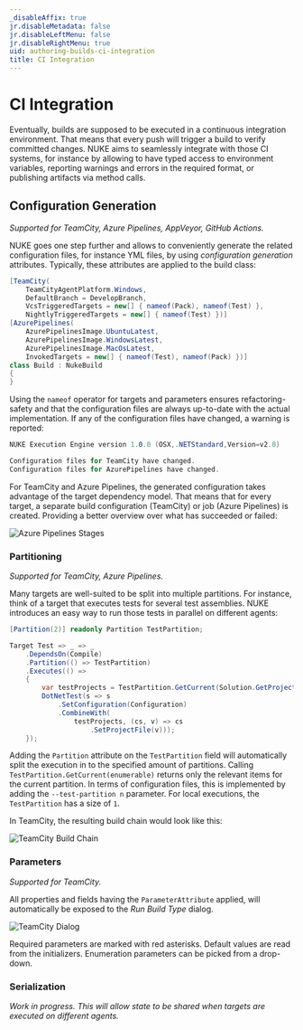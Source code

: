 ```yaml
---
_disableAffix: true
jr.disableMetadata: false
jr.disableLeftMenu: false
jr.disableRightMenu: true
uid: authoring-builds-ci-integration
title: CI Integration
---
```


# CI Integration

Eventually, builds are supposed to be executed in a continuous integration environment. That means that every push will trigger a build to verify committed changes. NUKE aims to seamlessly integrate with those CI systems, for instance by allowing to have typed access to environment variables, reporting warnings and errors in the required format, or publishing artifacts via method calls.

## Configuration Generation

_Supported for TeamCity, Azure Pipelines, AppVeyor, GitHub Actions._

NUKE goes one step further and allows to conveniently generate the related configuration files, for instance YML files, by using _configuration generation_ attributes. Typically, these attributes are applied to the build class:

```c#
[TeamCity(
    TeamCityAgentPlatform.Windows,
    DefaultBranch = DevelopBranch,
    VcsTriggeredTargets = new[] { nameof(Pack), nameof(Test) },
    NightlyTriggeredTargets = new[] { nameof(Test) })]
[AzurePipelines(
    AzurePipelinesImage.UbuntuLatest,
    AzurePipelinesImage.WindowsLatest,
    AzurePipelinesImage.MacOsLatest,
    InvokedTargets = new[] { nameof(Test), nameof(Pack) })]
class Build : NukeBuild
{
}
```

Using the `nameof` operator for targets and parameters ensures refactoring-safety and that the configuration files are always up-to-date with the actual implementation. If any of the configuration files have changed, a warning is reported:

```c#
NUKE Execution Engine version 1.0.0 (OSX,.NETStandard,Version=v2.0)

Configuration files for TeamCity have changed.
Configuration files for AzurePipelines have changed.
```

For TeamCity and Azure Pipelines, the generated configuration takes advantage of the target dependency model. That means that for every target, a separate build configuration (TeamCity) or job (Azure Pipelines) is created. Providing a better overview over what has succeeded or failed:

![Azure Pipelines Stages](~/images/azure-stages.png)

### Partitioning

_Supported for TeamCity, Azure Pipelines._

Many targets are well-suited to be split into multiple partitions. For instance, think of a target that executes tests for several test assemblies. NUKE introduces an easy way to run those tests in parallel on different agents:

```c#
[Partition(2)] readonly Partition TestPartition;

Target Test => _ => _
    .DependsOn(Compile)
    .Partition(() => TestPartition)
    .Executes(() =>
    {
        var testProjects = TestPartition.GetCurrent(Solution.GetProjects("*.Tests"));        
        DotNetTest(s => s
            .SetConfiguration(Configuration)
            .CombineWith(
                testProjects, (cs, v) => cs
                    .SetProjectFile(v)));
    });
```

Adding the `Partition` attribute on the `TestPartition` field will automatically split the execution in to the specified amount of partitions. Calling `TestPartition.GetCurrent(enumerable)` returns only the relevant items for the current partition. In terms of configuration files, this is implemented by adding the `--test-partition n` parameter. For local executions, the `TestPartition` has a size of `1`.

In TeamCity, the resulting build chain would look like this:

![TeamCity Build Chain](~/images/teamcity-build-chain.png)

### Parameters

_Supported for TeamCity._

All properties and fields having the `ParameterAttribute` applied, will automatically be exposed to the _Run Build Type_ dialog.

![TeamCity Dialog](~/images/teamcity-dialog.png)

Required parameters are marked with red asterisks. Default values are read from the initializers. Enumeration parameters can be picked from a drop-down.

### Serialization

_Work in progress. This will allow state to be shared when targets are executed on different agents._
